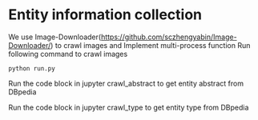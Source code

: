 # Entity information collection

We use Image-Downloader(https://github.com/sczhengyabin/Image-Downloader/) to crawl images and Implement multi-process function
Run following command to crawl images
```
python run.py
```

Run the code block in jupyter crawl_abstract to get entity abstract from DBpedia

Run the code block in jupyter crawl_type to get entity type from DBpedia
